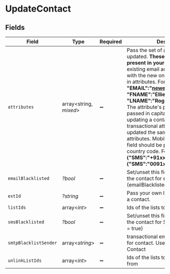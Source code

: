 # UpdateContact


## Fields

| Field                                                                                                                                                                                                                                                                                                                                                                                                                                                                                                                                                                                                               | Type                                                                                                                                                                                                                                                                                                                                                                                                                                                                                                                                                                                                                | Required                                                                                                                                                                                                                                                                                                                                                                                                                                                                                                                                                                                                            | Description                                                                                                                                                                                                                                                                                                                                                                                                                                                                                                                                                                                                         | Example                                                                                                                                                                                                                                                                                                                                                                                                                                                                                                                                                                                                             |
| ------------------------------------------------------------------------------------------------------------------------------------------------------------------------------------------------------------------------------------------------------------------------------------------------------------------------------------------------------------------------------------------------------------------------------------------------------------------------------------------------------------------------------------------------------------------------------------------------------------------- | ------------------------------------------------------------------------------------------------------------------------------------------------------------------------------------------------------------------------------------------------------------------------------------------------------------------------------------------------------------------------------------------------------------------------------------------------------------------------------------------------------------------------------------------------------------------------------------------------------------------- | ------------------------------------------------------------------------------------------------------------------------------------------------------------------------------------------------------------------------------------------------------------------------------------------------------------------------------------------------------------------------------------------------------------------------------------------------------------------------------------------------------------------------------------------------------------------------------------------------------------------- | ------------------------------------------------------------------------------------------------------------------------------------------------------------------------------------------------------------------------------------------------------------------------------------------------------------------------------------------------------------------------------------------------------------------------------------------------------------------------------------------------------------------------------------------------------------------------------------------------------------------- | ------------------------------------------------------------------------------------------------------------------------------------------------------------------------------------------------------------------------------------------------------------------------------------------------------------------------------------------------------------------------------------------------------------------------------------------------------------------------------------------------------------------------------------------------------------------------------------------------------------------- |
| `attributes`                                                                                                                                                                                                                                                                                                                                                                                                                                                                                                                                                                                                        | array<string, *mixed*>                                                                                                                                                                                                                                                                                                                                                                                                                                                                                                                                                                                              | :heavy_minus_sign:                                                                                                                                                                                                                                                                                                                                                                                                                                                                                                                                                                                                  | Pass the set of attributes to be updated. **These attributes must be present in your account**. To update existing email address of a contact with the new one please pass EMAIL in attributes. For example, **{ "EMAIL":"newemail@domain.com", "FNAME":"Ellie", "LNAME":"Roger"}**.<br/>The attribute's parameter should be passed in capital letter while updating a contact. Keep in mind transactional attributes can be updated the same way as normal attributes. Mobile Number in **SMS** field should be passed with proper country code. For example: **{"SMS":"+91xxxxxxxxxx"} or {"SMS":"0091xxxxxxxxxx"}**<br/> | {"EMAIL":"newemail@domain.com","FNAME":"Ellie","LNAME":"Roger"}                                                                                                                                                                                                                                                                                                                                                                                                                                                                                                                                                     |
| `emailBlacklisted`                                                                                                                                                                                                                                                                                                                                                                                                                                                                                                                                                                                                  | *?bool*                                                                                                                                                                                                                                                                                                                                                                                                                                                                                                                                                                                                             | :heavy_minus_sign:                                                                                                                                                                                                                                                                                                                                                                                                                                                                                                                                                                                                  | Set/unset this field to blacklist/allow the contact for emails (emailBlacklisted = true)                                                                                                                                                                                                                                                                                                                                                                                                                                                                                                                            | false                                                                                                                                                                                                                                                                                                                                                                                                                                                                                                                                                                                                               |
| `extId`                                                                                                                                                                                                                                                                                                                                                                                                                                                                                                                                                                                                             | *?string*                                                                                                                                                                                                                                                                                                                                                                                                                                                                                                                                                                                                           | :heavy_minus_sign:                                                                                                                                                                                                                                                                                                                                                                                                                                                                                                                                                                                                  | Pass your own Id to update ext_id of a contact.                                                                                                                                                                                                                                                                                                                                                                                                                                                                                                                                                                     | updateExternalId                                                                                                                                                                                                                                                                                                                                                                                                                                                                                                                                                                                                    |
| `listIds`                                                                                                                                                                                                                                                                                                                                                                                                                                                                                                                                                                                                           | array<*int*>                                                                                                                                                                                                                                                                                                                                                                                                                                                                                                                                                                                                        | :heavy_minus_sign:                                                                                                                                                                                                                                                                                                                                                                                                                                                                                                                                                                                                  | Ids of the lists to add the contact to                                                                                                                                                                                                                                                                                                                                                                                                                                                                                                                                                                              |                                                                                                                                                                                                                                                                                                                                                                                                                                                                                                                                                                                                                     |
| `smsBlacklisted`                                                                                                                                                                                                                                                                                                                                                                                                                                                                                                                                                                                                    | *?bool*                                                                                                                                                                                                                                                                                                                                                                                                                                                                                                                                                                                                             | :heavy_minus_sign:                                                                                                                                                                                                                                                                                                                                                                                                                                                                                                                                                                                                  | Set/unset this field to blacklist/allow the contact for SMS (smsBlacklisted = true)                                                                                                                                                                                                                                                                                                                                                                                                                                                                                                                                 | true                                                                                                                                                                                                                                                                                                                                                                                                                                                                                                                                                                                                                |
| `smtpBlacklistSender`                                                                                                                                                                                                                                                                                                                                                                                                                                                                                                                                                                                               | array<*string*>                                                                                                                                                                                                                                                                                                                                                                                                                                                                                                                                                                                                     | :heavy_minus_sign:                                                                                                                                                                                                                                                                                                                                                                                                                                                                                                                                                                                                  | transactional email forbidden sender for contact. Use only for email Contact                                                                                                                                                                                                                                                                                                                                                                                                                                                                                                                                        |                                                                                                                                                                                                                                                                                                                                                                                                                                                                                                                                                                                                                     |
| `unlinkListIds`                                                                                                                                                                                                                                                                                                                                                                                                                                                                                                                                                                                                     | array<*int*>                                                                                                                                                                                                                                                                                                                                                                                                                                                                                                                                                                                                        | :heavy_minus_sign:                                                                                                                                                                                                                                                                                                                                                                                                                                                                                                                                                                                                  | Ids of the lists to remove the contact from                                                                                                                                                                                                                                                                                                                                                                                                                                                                                                                                                                         |                                                                                                                                                                                                                                                                                                                                                                                                                                                                                                                                                                                                                     |